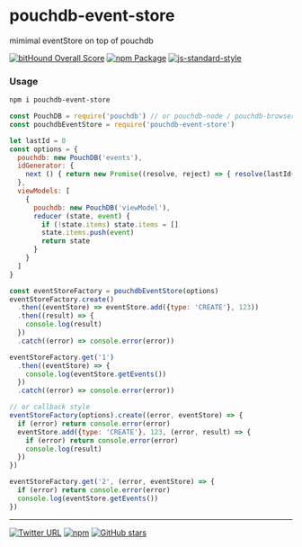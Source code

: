 pouchdb-event-store
======
mimimal eventStore on top of pouchdb

[![bitHound Overall Score](https://www.bithound.io/github/stockulus/pouchdb-event-store/badges/score.svg)](https://www.bithound.io/github/stockulus/pouchdb-event-store) [![npm Package](https://img.shields.io/npm/dm/pouchdb-event-store.svg)](https://www.npmjs.com/package/pouchdb-event-store) [![js-standard-style](https://img.shields.io/badge/code%20style-standard-brightgreen.svg)](http://standardjs.com/)

### Usage

```bash
npm i pouchdb-event-store
```

```js
const PouchDB = require('pouchdb') // or pouchdb-node / pouchdb-browser / pouchdb-react-native
const pouchdbEventStore = require('pouchdb-event-store')

let lastId = 0
const options = {
  pouchdb: new PouchDB('events'),
  idGenerator: {
    next () { return new Promise((resolve, reject) => { resolve(lastId++) }) }
  },
  viewModels: [
    {
      pouchdb: new PouchDB('viewModel'),
      reducer (state, event) {
        if (!state.items) state.items = []
        state.items.push(event)
        return state
      }
    }
  ]
}

const eventStoreFactory = pouchdbEventStore(options)
eventStoreFactory.create()
  .then((eventStore) => eventStore.add({type: 'CREATE'}, 123))
  .then((result) => {
    console.log(result)
  })
  .catch((error) => console.error(error))

eventStoreFactory.get('1')
  .then((eventStore) => {
    console.log(eventStore.getEvents())
  })
  .catch((error) => console.error(error))

// or callback style
eventStoreFactory(options).create((error, eventStore) => {
  if (error) return console.error(error)
  eventStore.add({type: 'CREATE'}, 123, (error, result) => {
    if (error) return console.error(error)
    console.log(result)
  })
})

eventStoreFactory.get('2', (error, eventStore) => {
  if (error) return console.error(error)
  console.log(eventStore.getEvents())
})

```

---
[![Twitter URL](https://img.shields.io/twitter/url/http/shields.io.svg?style=social&maxAge=2592000)](https://twitter.com/stockulus) [![npm](https://img.shields.io/npm/l/pouchdb-event-store.svg?maxAge=2592000)](https://opensource.org/licenses/MIT) [![GitHub stars](https://img.shields.io/github/stars/stockulus/pouchdb-event-store.svg?style=social&label=Star)](https://github.com/stockulus/pouchdb-event-store)
